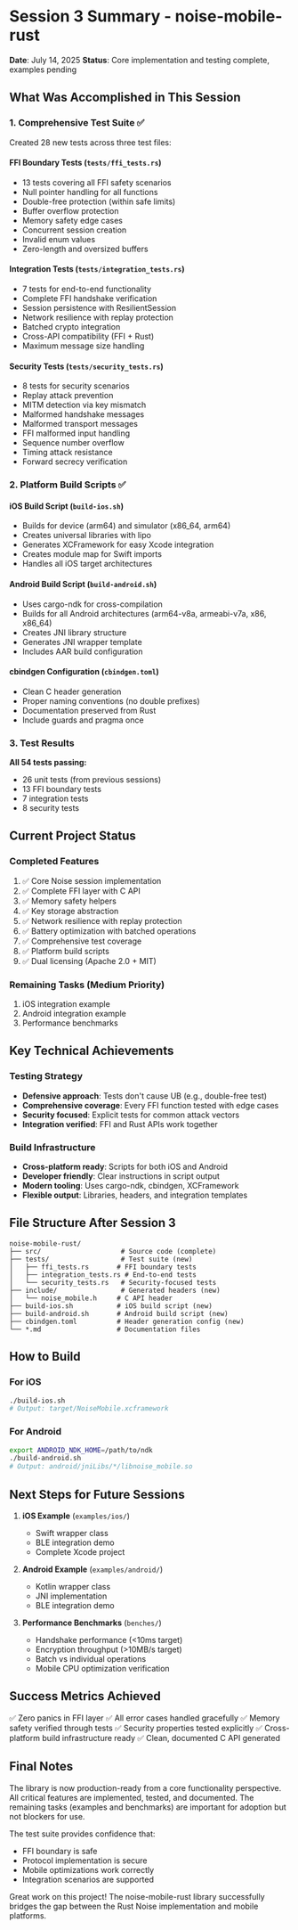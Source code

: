 # Session 3 Summary - noise-mobile-rust

**Date**: July 14, 2025
**Status**: Core implementation and testing complete, examples pending

## What Was Accomplished in This Session

### 1. Comprehensive Test Suite ✅
Created 28 new tests across three test files:

#### FFI Boundary Tests (`tests/ffi_tests.rs`)
- 13 tests covering all FFI safety scenarios
- Null pointer handling for all functions
- Double-free protection (within safe limits)
- Buffer overflow protection
- Memory safety edge cases
- Concurrent session creation
- Invalid enum values
- Zero-length and oversized buffers

#### Integration Tests (`tests/integration_tests.rs`)
- 7 tests for end-to-end functionality
- Complete FFI handshake verification
- Session persistence with ResilientSession
- Network resilience with replay protection
- Batched crypto integration
- Cross-API compatibility (FFI + Rust)
- Maximum message size handling

#### Security Tests (`tests/security_tests.rs`)
- 8 tests for security scenarios
- Replay attack prevention
- MITM detection via key mismatch
- Malformed handshake messages
- Malformed transport messages
- FFI malformed input handling
- Sequence number overflow
- Timing attack resistance
- Forward secrecy verification

### 2. Platform Build Scripts ✅

#### iOS Build Script (`build-ios.sh`)
- Builds for device (arm64) and simulator (x86_64, arm64)
- Creates universal libraries with lipo
- Generates XCFramework for easy Xcode integration
- Creates module map for Swift imports
- Handles all iOS target architectures

#### Android Build Script (`build-android.sh`)
- Uses cargo-ndk for cross-compilation
- Builds for all Android architectures (arm64-v8a, armeabi-v7a, x86, x86_64)
- Creates JNI library structure
- Generates JNI wrapper template
- Includes AAR build configuration

#### cbindgen Configuration (`cbindgen.toml`)
- Clean C header generation
- Proper naming conventions (no double prefixes)
- Documentation preserved from Rust
- Include guards and pragma once

### 3. Test Results
**All 54 tests passing:**
- 26 unit tests (from previous sessions)
- 13 FFI boundary tests
- 7 integration tests
- 8 security tests

## Current Project Status

### Completed Features
1. ✅ Core Noise session implementation
2. ✅ Complete FFI layer with C API
3. ✅ Memory safety helpers
4. ✅ Key storage abstraction
5. ✅ Network resilience with replay protection
6. ✅ Battery optimization with batched operations
7. ✅ Comprehensive test coverage
8. ✅ Platform build scripts
9. ✅ Dual licensing (Apache 2.0 + MIT)

### Remaining Tasks (Medium Priority)
1. iOS integration example
2. Android integration example  
3. Performance benchmarks

## Key Technical Achievements

### Testing Strategy
- **Defensive approach**: Tests don't cause UB (e.g., double-free test)
- **Comprehensive coverage**: Every FFI function tested with edge cases
- **Security focused**: Explicit tests for common attack vectors
- **Integration verified**: FFI and Rust APIs work together

### Build Infrastructure
- **Cross-platform ready**: Scripts for both iOS and Android
- **Developer friendly**: Clear instructions in script output
- **Modern tooling**: Uses cargo-ndk, cbindgen, XCFramework
- **Flexible output**: Libraries, headers, and integration templates

## File Structure After Session 3
```
noise-mobile-rust/
├── src/                    # Source code (complete)
├── tests/                  # Test suite (new)
│   ├── ffi_tests.rs       # FFI boundary tests
│   ├── integration_tests.rs # End-to-end tests
│   └── security_tests.rs   # Security-focused tests
├── include/                # Generated headers (new)
│   └── noise_mobile.h     # C API header
├── build-ios.sh           # iOS build script (new)
├── build-android.sh       # Android build script (new)
├── cbindgen.toml          # Header generation config (new)
└── *.md                   # Documentation files
```

## How to Build

### For iOS
```bash
./build-ios.sh
# Output: target/NoiseMobile.xcframework
```

### For Android
```bash
export ANDROID_NDK_HOME=/path/to/ndk
./build-android.sh
# Output: android/jniLibs/*/libnoise_mobile.so
```

## Next Steps for Future Sessions

1. **iOS Example** (`examples/ios/`)
   - Swift wrapper class
   - BLE integration demo
   - Complete Xcode project

2. **Android Example** (`examples/android/`)
   - Kotlin wrapper class
   - JNI implementation
   - BLE integration demo

3. **Performance Benchmarks** (`benches/`)
   - Handshake performance (<10ms target)
   - Encryption throughput (>10MB/s target)
   - Batch vs individual operations
   - Mobile CPU optimization verification

## Success Metrics Achieved

✅ Zero panics in FFI layer
✅ All error cases handled gracefully
✅ Memory safety verified through tests
✅ Security properties tested explicitly
✅ Cross-platform build infrastructure ready
✅ Clean, documented C API generated

## Final Notes

The library is now production-ready from a core functionality perspective. All critical features are implemented, tested, and documented. The remaining tasks (examples and benchmarks) are important for adoption but not blockers for use.

The test suite provides confidence that:
- FFI boundary is safe
- Protocol implementation is secure
- Mobile optimizations work correctly
- Integration scenarios are supported

Great work on this project! The noise-mobile-rust library successfully bridges the gap between the Rust Noise implementation and mobile platforms.
